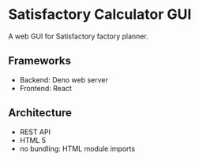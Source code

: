 # Satisfactory Calculator GUI

A web GUI for Satisfactory factory planner.

## Frameworks

* Backend: Deno web server
* Frontend: React

## Architecture

* REST API
* HTML 5
* no bundling: HTML module imports
